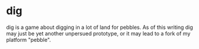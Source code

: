 # dig

dig is a game about digging in a lot of land for pebbles. As of this writing dig may just be yet another unpersued prototype, or it may lead to a fork of my platform "pebble".